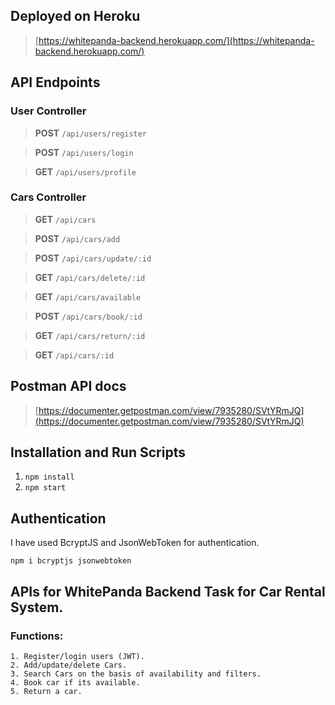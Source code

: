 ## Deployed on Heroku

> [https://whitepanda-backend.herokuapp.com/](https://whitepanda-backend.herokuapp.com/)

## API Endpoints

### User Controller

> **POST** `/api/users/register`

>  **POST** `/api/users/login`

>  **GET** `/api/users/profile`

### Cars Controller
> **GET** `/api/cars`

> **POST** `/api/cars/add`

> **POST** `/api/cars/update/:id`

> **GET** `/api/cars/delete/:id`

>  **GET** `/api/cars/available`

>  **POST** `/api/cars/book/:id`

>  **GET** `/api/cars/return/:id`

> **GET** `/api/cars/:id`

## Postman API docs

> [https://documenter.getpostman.com/view/7935280/SVtYRmJQ](https://documenter.getpostman.com/view/7935280/SVtYRmJQ)

## Installation and Run Scripts
1. `npm install`
2. `npm start`

## Authentication
I have used BcryptJS and JsonWebToken for authentication.

    npm i bcryptjs jsonwebtoken

## APIs for WhitePanda Backend Task for Car Rental System.

### Functions:
    1. Register/login users (JWT).
    2. Add/update/delete Cars.
    3. Search Cars on the basis of availability and filters.
    4. Book car if its available.
    5. Return a car.
